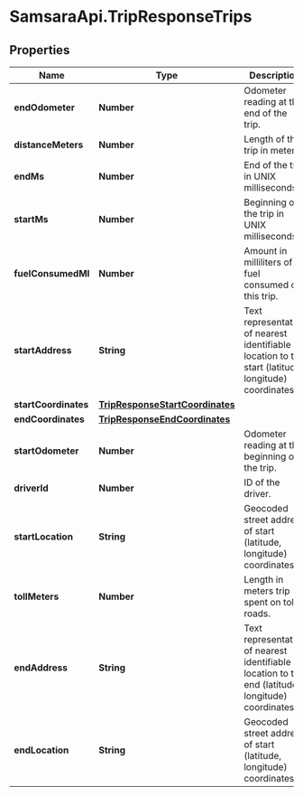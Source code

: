 # SamsaraApi.TripResponseTrips

## Properties
Name | Type | Description | Notes
------------ | ------------- | ------------- | -------------
**endOdometer** | **Number** | Odometer reading at the end of the trip. | [optional] 
**distanceMeters** | **Number** | Length of the trip in meters. | [optional] 
**endMs** | **Number** | End of the trip in UNIX milliseconds. | [optional] 
**startMs** | **Number** | Beginning of the trip in UNIX milliseconds. | [optional] 
**fuelConsumedMl** | **Number** | Amount in milliliters of fuel consumed on this trip. | [optional] 
**startAddress** | **String** | Text representation of nearest identifiable location to the start (latitude, longitude) coordinates. | [optional] 
**startCoordinates** | [**TripResponseStartCoordinates**](TripResponseStartCoordinates.md) |  | [optional] 
**endCoordinates** | [**TripResponseEndCoordinates**](TripResponseEndCoordinates.md) |  | [optional] 
**startOdometer** | **Number** | Odometer reading at the beginning of the trip. | [optional] 
**driverId** | **Number** | ID of the driver. | [optional] 
**startLocation** | **String** | Geocoded street address of start (latitude, longitude) coordinates. | [optional] 
**tollMeters** | **Number** | Length in meters trip spent on toll roads. | [optional] 
**endAddress** | **String** | Text representation of nearest identifiable location to the end (latitude, longitude) coordinates. | [optional] 
**endLocation** | **String** | Geocoded street address of start (latitude, longitude) coordinates. | [optional] 


